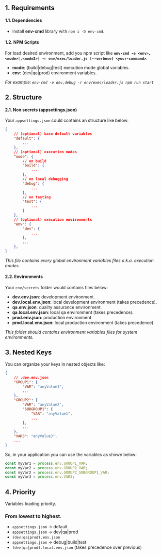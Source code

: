 ## 1. Requirements

#### 1.1. Dependencies

-   Install **env-cmd** library with `npm i -D env-cmd`.

#### 1.2. NPM Scripts

For load desired environment, add you npm script like **`env-cmd -e <env>,<mode>[,<mode2>] -r env/exec/loader.js [--verbose] <your-command>`**.

-   **mode**: (build|debug|test) execution mode global variables.
-   **env**: (dev|qa|prod) environment variables.

_For example: `env-cmd -e dev,debug -r env/exec/loader.js npm run start`_

## 2. Structure

#### 2.1. Non secrets (appsettings.json)

Your `appsettings.json` could contains an structure like below:

```json
{
    // (optional) base default variables
    "default": {
        ...
    },
    // (optional) execution modes
    "mode": {
        // on build
        "build": {
            ...
        },
        // on local debugging
        "debug": {
            ...
        },
        // on testing
        "test": {
            ...
        }
    },
    // (optional) execution environments
    "env": {
        "dev": {
            ...
        },
        ...
    },
}
```

_This file contains every global environment variables files a.k.a. execution modes._

#### 2.2. Environments

Your `env/secrets` folder would contains files below:

-   **dev.env.json**: development environment.
-   **dev.local.env.json**: local development environment (takes precedence).
-   **qa.env.json**: quality assurance environment.
-   **qa.local.env.json**: local qa environment (takes precedence).
-   **prod.env.json**: production environment.
-   **prod.local.env.json**: local production environment (takes precedence).

_This folder should contains environment variables files for system environments._

## 3. Nested Keys

You can organize your keys in nested objects like:

```json
{
    // .dev.env.json
    "GROUP1": {
        "VAR": "anyValue1",
        ...
    },
    "GROUP2": {
        "VAR": "anyValue2",
        "SUBGROUP1": {
            "VAR": "anyValue1",
            ...
        },
        ...
    },
    "VAR3": "anyValue3",
    ...
}
```

So, in your application you can use the variables as shown below:

```javascript
const myVar1 = process.env.GROUP1_VAR;
const myVar2 = process.env.GROUP2_VAR;
const myVar2 = process.env.GROUP2_SUBGROUP1_VAR;
const myVar3 = process.env.VAR3;
```

## 4. Priority

Variables loading priority.

### From lowest to highest.

-   `appsettings.json` -> default
-   `appsettings.json` -> dev|qa|prod
-   `(dev|qa|prod).env.json`
-   `appsettings.json` -> debug|build|test
-   `(dev|qa|prod).local.env.json` (takes precedence over previous)
